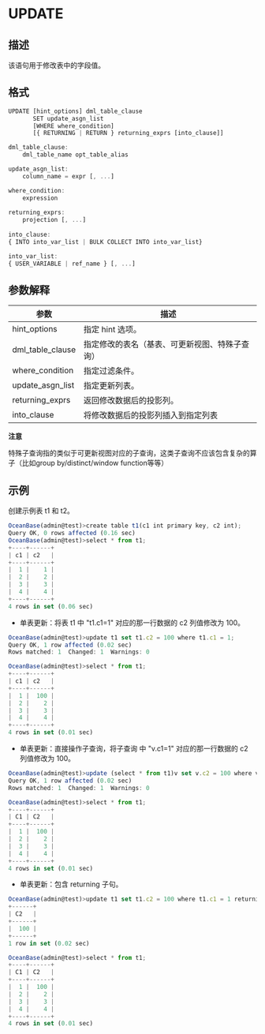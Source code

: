 UPDATE 
===========================



描述 
-----------

该语句用于修改表中的字段值。

格式 
-----------

```javascript
UPDATE [hint_options] dml_table_clause 
       SET update_asgn_list 
       [WHERE where_condition]
       [{ RETURNING | RETURN } returning_exprs [into_clause]]

dml_table_clause:
    dml_table_name opt_table_alias

update_asgn_list:
    column_name = expr [, ...]

where_condition:
    expression
    
returning_exprs:
    projection [, ...]
 
into_clause: 
{ INTO into_var_list | BULK COLLECT INTO into_var_list}

into_var_list:
{ USER_VARIABLE | ref_name } [, ...]
```



参数解释 
-------------



|        参数        |           描述            |
|------------------|-------------------------|
| hint_options     | 指定 hint 选项。             |
| dml_table_clause | 指定修改的表名（基表、可更新视图、特殊子查询） |
| where_condition  | 指定过滤条件。                 |
| update_asgn_list | 指定更新列表。                 |
| returning_exprs  | 返回修改数据后的投影列。            |
| into_clause      | 将修改数据后的投影列插入到指定列表       |


**注意**



特殊子查询指的类似于可更新视图对应的子查询，这类子查询不应该包含复杂的算子（比如group by/distinct/window function等等）

示例 
-----------

创建示例表 t1 和 t2。

```javascript
OceanBase(admin@test)>create table t1(c1 int primary key, c2 int);
Query OK, 0 rows affected (0.16 sec)
OceanBase(admin@test)>select * from t1;
+----+------+
| c1 | c2   |
+----+------+
|  1 |    1 |
|  2 |    2 |
|  3 |    3 |
|  4 |    4 |
+----+------+
4 rows in set (0.06 sec)
```



* 单表更新：将表 t1 中 "t1.c1=1" 对应的那一行数据的 c2 列值修改为 100。

  




```javascript
OceanBase(admin@test)>update t1 set t1.c2 = 100 where t1.c1 = 1;
Query OK, 1 row affected (0.02 sec)
Rows matched: 1  Changed: 1  Warnings: 0

OceanBase(admin@test)>select * from t1;
+----+------+
| c1 | c2   |
+----+------+
|  1 |  100 |
|  2 |    2 |
|  3 |    3 |
|  4 |    4 |
+----+------+
4 rows in set (0.01 sec)
```



* 单表更新：直接操作子查询，将子查询 中 "v.c1=1" 对应的那一行数据的 c2 列值修改为 100。

  




```javascript
OceanBase(admin@test)>update (select * from t1)v set v.c2 = 100 where v.c1 = 1;
Query OK, 1 row affected (0.02 sec)
Rows matched: 1  Changed: 1  Warnings: 0

OceanBase(admin@test)>select * from t1;
+----+------+
| C1 | C2   |
+----+------+
|  1 |  100 |
|  2 |    2 |
|  3 |    3 |
|  4 |    4 |
+----+------+
4 rows in set (0.01 sec)
```



* 单表更新：包含 returning 子句。

  




```javascript
OceanBase(admin@test)>update t1 set t1.c2 = 100 where t1.c1 = 1 returning c2;
+------+
| C2   |
+------+
|  100 |
+------+
1 row in set (0.02 sec)

OceanBase(admin@test)>select * from t1;
+----+------+
| C1 | C2   |
+----+------+
|  1 |  100 |
|  2 |    2 |
|  3 |    3 |
|  4 |    4 |
+----+------+
4 rows in set (0.01 sec)
```





